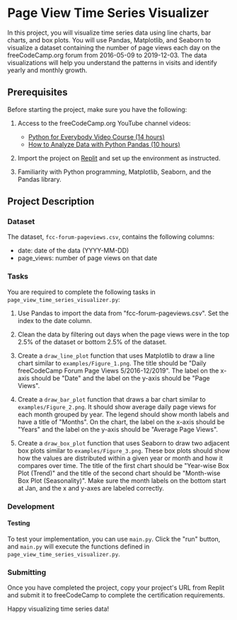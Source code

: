 # Page View Time Series Visualizer

In this project, you will visualize time series data using line charts, bar charts, and box plots. You will use Pandas, Matplotlib, and Seaborn to visualize a dataset containing the number of page views each day on the freeCodeCamp.org forum from 2016-05-09 to 2019-12-03. The data visualizations will help you understand the patterns in visits and identify yearly and monthly growth.

## Prerequisites

Before starting the project, make sure you have the following:

1. Access to the freeCodeCamp.org YouTube channel videos:
   - [Python for Everybody Video Course (14 hours)](https://www.youtube.com/playlist?list=PLlRFEj9H3Oj7Bp8-DfGpfAfDBiblRfl5p)
   - [How to Analyze Data with Python Pandas (10 hours)](https://www.youtube.com/watch?v=8y8Z6S0is3U)

2. Import the project on [Replit](https://replit.com/github/freeCodeCamp/boilerplate-page-view-time-series-visualizer) and set up the environment as instructed.

3. Familiarity with Python programming, Matplotlib, Seaborn, and the Pandas library.

## Project Description

### Dataset

The dataset, `fcc-forum-pageviews.csv`, contains the following columns:

- date: date of the data (YYYY-MM-DD)
- page_views: number of page views on that date

### Tasks

You are required to complete the following tasks in `page_view_time_series_visualizer.py`:

1. Use Pandas to import the data from "fcc-forum-pageviews.csv". Set the index to the date column.

2. Clean the data by filtering out days when the page views were in the top 2.5% of the dataset or bottom 2.5% of the dataset.

3. Create a `draw_line_plot` function that uses Matplotlib to draw a line chart similar to `examples/Figure_1.png`. The title should be "Daily freeCodeCamp Forum Page Views 5/2016-12/2019". The label on the x-axis should be "Date" and the label on the y-axis should be "Page Views".

4. Create a `draw_bar_plot` function that draws a bar chart similar to `examples/Figure_2.png`. It should show average daily page views for each month grouped by year. The legend should show month labels and have a title of "Months". On the chart, the label on the x-axis should be "Years" and the label on the y-axis should be "Average Page Views".

5. Create a `draw_box_plot` function that uses Seaborn to draw two adjacent box plots similar to `examples/Figure_3.png`. These box plots should show how the values are distributed within a given year or month and how it compares over time. The title of the first chart should be "Year-wise Box Plot (Trend)" and the title of the second chart should be "Month-wise Box Plot (Seasonality)". Make sure the month labels on the bottom start at Jan, and the x and y-axes are labeled correctly.

### Development

#### Testing
To test your implementation, you can use `main.py`. Click the "run" button, and `main.py` will execute the functions defined in `page_view_time_series_visualizer.py`.

### Submitting
Once you have completed the project, copy your project's URL from Replit and submit it to freeCodeCamp to complete the certification requirements.

Happy visualizing time series data!
